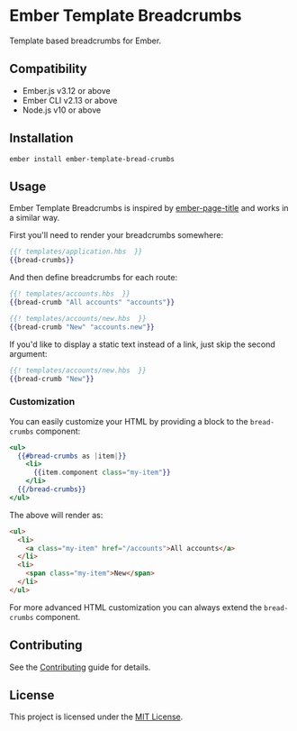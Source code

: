 Ember Template Breadcrumbs
==============================================================================

Template based breadcrumbs for Ember.


Compatibility
------------------------------------------------------------------------------

* Ember.js v3.12 or above
* Ember CLI v2.13 or above
* Node.js v10 or above


Installation
------------------------------------------------------------------------------

```
ember install ember-template-bread-crumbs
```


Usage
------------------------------------------------------------------------------

Ember Template Breadcrumbs is inspired by [ember-page-title](https://github.com/adopted-ember-addons/ember-page-title)
and works in a similar way.

First you'll need to render your breadcrumbs somewhere:

```handlebars
{{! templates/application.hbs  }}
{{bread-crumbs}}
```

And then define breadcrumbs for each route:

```handlebars
{{! templates/accounts.hbs  }}
{{bread-crumb "All accounts" "accounts"}}
```

```handlebars
{{! templates/accounts/new.hbs  }}
{{bread-crumb "New" "accounts.new"}}
```

If you'd like to display a static text instead of a link, just skip the second argument:

```handlebars
{{! templates/accounts/new.hbs  }}
{{bread-crumb "New"}}
```

### Customization

You can easily customize your HTML by providing a block to the `bread-crumbs` component:

```handlebars
<ul>
  {{#bread-crumbs as |item|}}
    <li>
      {{item.component class="my-item"}}
    </li>
  {{/bread-crumbs}}
</ul>
```

The above will render as:

```html
<ul>
  <li>
    <a class="my-item" href="/accounts">All accounts</a>
  </li>
  <li>
    <span class="my-item">New</span>
  </li>
</ul>
```

For more advanced HTML customization you can always extend the `bread-crumbs` component.

Contributing
------------------------------------------------------------------------------

See the [Contributing](CONTRIBUTING.md) guide for details.


License
------------------------------------------------------------------------------

This project is licensed under the [MIT License](LICENSE.md).
